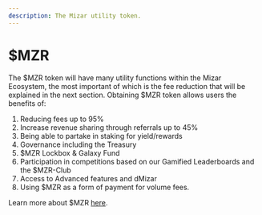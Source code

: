 ```yaml
---
description: The Mizar utility token.
---
```


# $MZR

The $MZR token will have many utility functions within the Mizar Ecosystem, the most important of which is the fee reduction that will be explained in the next section. Obtaining $MZR token allows users the benefits of:

1. Reducing fees up to 95%
2. Increase revenue sharing through referrals up to 45%
3. Being able to partake in staking for yield/rewards&#x20;
4. Governance including the Treasury
5. $MZR Lockbox & Galaxy Fund
6. Participation in competitions based on our Gamified Leaderboards and the $MZR-Club
7. Access to Advanced features and dMizar
8. Using $MZR as a form of payment for volume fees.&#x20;

Learn more about $MZR [here](broken-reference).
